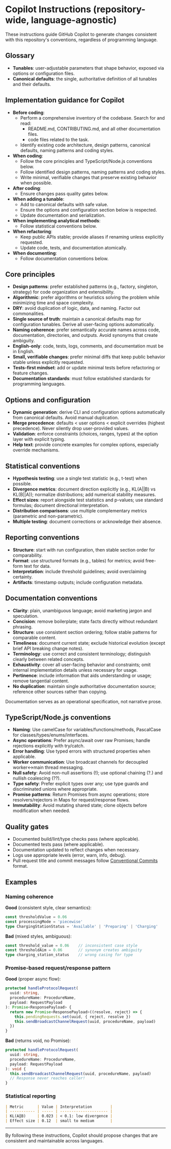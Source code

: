 # Copilot Instructions (repository-wide, language-agnostic)

These instructions guide GitHub Copilot to generate changes consistent with this repository's conventions, regardless of programming language.

## Glossary

- **Tunables**: user-adjustable parameters that shape behavior, exposed via options or configuration files.
- **Canonical defaults**: the single, authoritative definition of all tunables and their defaults.

## Implementation guidance for Copilot

- **Before coding**:
  - Perform a comprehensive inventory of the codebase. Search for and read:
    - README.md, CONTRIBUTING.md, and all other documentation files.
    - code files related to the task.
  - Identify existing code architecture, design patterns, canonical defaults, naming patterns and coding styles.
- **When coding**:
  - Follow the core principles and TypeScript/Node.js conventions below.
  - Follow identified design patterns, naming patterns and coding styles.
  - Write minimal, verifiable changes that preserve existing behavior when possible.
- **After coding**:
  - Ensure changes pass quality gates below.
- **When adding a tunable**:
  - Add to canonical defaults with safe value.
  - Ensure the options and configuration section below is respected.
  - Update documentation and serialization.
- **When implementing analytical methods**:
  - Follow statistical conventions below.
- **When refactoring**:
  - Keep public APIs stable; provide aliases if renaming unless explicitly requested.
  - Update code, tests, and documentation atomically.
- **When documenting**:
  - Follow documentation conventions below.

## Core principles

- **Design patterns**: prefer established patterns (e.g., factory, singleton, strategy) for code organization and extensibility.
- **Algorithmic**: prefer algorithms or heuristics solving the problem while minimizing time and space complexity.
- **DRY**: avoid duplication of logic, data, and naming. Factor out commonalities.
- **Single source of truth**: maintain a canonical defaults map for configuration tunables. Derive all user-facing options automatically.
- **Naming coherence**: prefer semantically accurate names across code, documentation, directories, and outputs. Avoid synonyms that create ambiguity.
- **English-only**: code, tests, logs, comments, and documentation must be in English.
- **Small, verifiable changes**: prefer minimal diffs that keep public behavior stable unless explicitly requested.
- **Tests-first mindset**: add or update minimal tests before refactoring or feature changes.
- **Documentation standards**: must follow established standards for programming languages.

## Options and configuration

- **Dynamic generation**: derive CLI and configuration options automatically from canonical defaults. Avoid manual duplication.
- **Merge precedence**: defaults < user options < explicit overrides (highest precedence). Never silently drop user-provided values.
- **Validation**: enforce constraints (choices, ranges, types) at the option layer with explicit typing.
- **Help text**: provide concrete examples for complex options, especially override mechanisms.

## Statistical conventions

- **Hypothesis testing**: use a single test statistic (e.g., t-test) when possible.
- **Divergence metrics**: document direction explicitly (e.g., KL(A||B) vs KL(B||A)); normalize distributions; add numerical stability measures.
- **Effect sizes**: report alongside test statistics and p-values; use standard formulas; document directional interpretation.
- **Distribution comparisons**: use multiple complementary metrics (parametric and non-parametric).
- **Multiple testing**: document corrections or acknowledge their absence.

## Reporting conventions

- **Structure**: start with run configuration, then stable section order for comparability.
- **Format**: use structured formats (e.g., tables) for metrics; avoid free-form text for data.
- **Interpretation**: include threshold guidelines; avoid overclaiming certainty.
- **Artifacts**: timestamp outputs; include configuration metadata.

## Documentation conventions

- **Clarity**: plain, unambiguous language; avoid marketing jargon and speculation.
- **Concision**: remove boilerplate; state facts directly without redundant phrasing.
- **Structure**: use consistent section ordering; follow stable patterns for comparable content.
- **Timeliness**: document current state; exclude historical evolution (except brief API breaking change notes).
- **Terminology**: use correct and consistent terminology; distinguish clearly between related concepts.
- **Exhaustivity**: cover all user-facing behavior and constraints; omit internal implementation details unless necessary for usage.
- **Pertinence**: include information that aids understanding or usage; remove tangential content.
- **No duplication**: maintain single authoritative documentation source; reference other sources rather than copying.

Documentation serves as an operational specification, not narrative prose.

## TypeScript/Node.js conventions

- **Naming**: Use camelCase for variables/functions/methods, PascalCase for classes/types/enums/interfaces.
- **Async operations**: Prefer async/await over raw Promises; handle rejections explicitly with try/catch.
- **Error handling**: Use typed errors with structured properties when applicable.
- **Worker communication**: Use broadcast channels for decoupled worker<->main thread messaging.
- **Null safety**: Avoid non-null assertions (!); use optional chaining (?.) and nullish coalescing (??).
- **Type safety**: Prefer explicit types over any; use type guards and discriminated unions where appropriate.
- **Promise patterns**: Return Promises from async operations; store resolvers/rejectors in Maps for request/response flows.
- **Immutability**: Avoid mutating shared state; clone objects before modification when needed.

## Quality gates

- Documented build/lint/type checks pass (where applicable).
- Documented tests pass (where applicable).
- Documentation updated to reflect changes when necessary.
- Logs use appropriate levels (error, warn, info, debug).
- Pull request title and commit messages follow [Conventional Commits](https://www.conventionalcommits.org/) format.

## Examples

### Naming coherence

**Good** (consistent style, clear semantics):

```typescript
const thresholdValue = 0.06
const processingMode = 'piecewise'
type ChargingStationStatus = 'Available' | 'Preparing' | 'Charging'
```

**Bad** (mixed styles, ambiguous):

```typescript
const threshold_value = 0.06    // inconsistent case style
const thresholdAim = 0.06       // synonym creates ambiguity
type charging_station_status    // wrong casing for type
```

### Promise-based request/response pattern

**Good** (proper async flow):

```typescript
protected handleProtocolRequest(
  uuid: string,
  procedureName: ProcedureName,
  payload: RequestPayload
): Promise<ResponsePayload> {
  return new Promise<ResponsePayload>((resolve, reject) => {
    this.pendingRequests.set(uuid, { reject, resolve })
    this.sendBroadcastChannelRequest(uuid, procedureName, payload)
  })
}
```

**Bad** (returns void, no Promise):

```typescript
protected handleProtocolRequest(
  uuid: string,
  procedureName: ProcedureName,
  payload: RequestPayload
): void {
  this.sendBroadcastChannelRequest(uuid, procedureName, payload)
  // Response never reaches caller!
}
```

### Statistical reporting

```markdown
| Metric      | Value | Interpretation        |
| ----------- | ----- | --------------------- |
| KL(A‖B)     | 0.023 | < 0.1: low divergence |
| Effect size | 0.12  | small to medium       |
```

---

By following these instructions, Copilot should propose changes that are consistent and maintainable across languages.
